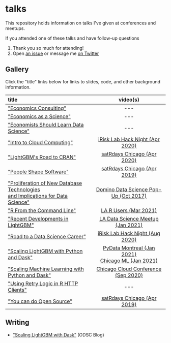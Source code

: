 # talks

This repository holds information on talks I've given at conferences and meetups.

If you attended one of these talks and have follow-up questions

1. Thank you so much for attending!
2. Open [an issue](https://github.com/jameslamb/talks/issues) or message me [on Twitter](https://twitter.com/_jameslamb)

## Gallery

Click the "title" links below for links to slides, code, and other background information.

| title                                                                                   | video(s)                                |
|:----------------------------------------------------------------------------------------|:---------------------------------------:|
|["Economics Consulting"][14]                                                             | ---                                     |
|["Economics as a Science"][13]                                                           | ---                                     |
|["Economists Should Learn Data Science"][18]                                             | ---                                     |
|["Intro to Cloud Computing"][15]                                                         | [iRisk Lab Hack Night (Apr 2020)][16]   |
|["LightGBM's Road to CRAN"][7]                                                           | [satRdays Chicago (Apr 2020)][8]        |
|["People Shape Software"][9]                                                             | [satRdays Chicago (Apr 2019)][10]       |
|["Proliferation of New Database Technologies <br>and Implications for Data Science"][11] | [Domino Data Science Pop-Up (Oct 2017)][12] |
|["R From the Command Line"][23]                                                          | [LA R Users (Mar 2021)][24]             |
|["Recent Developments in LightGBM"][19]                                                  | [LA Data Science Meetup (Jan 2021)][20] |
|["Road to a Data Science Career"][3]                                                     | [iRisk Lab Hack Night (Aug 2020)][4]    |
|["Scaling LightGBM with Python and Dask"][5]                                             | [PyData Montreal (Jan 2021)][21]<br>[Chicago ML (Jan 2021)][22] |
|["Scaling Machine Learning with Python and Dask"][5]                                     | [Chicago Cloud Conference (Sep 2020)][6]|
|["Using Retry Logic in R HTTP Clients"][17]                                              | ---                                     |
|["You can do Open Source"][1]                                                            | [satRdays Chicago (Apr 2019)][2]        |


[1]: ./you-can-do-open-source
[2]: https://www.youtube.com/watch?v=quFhQvizBE8&t=4h35m15s
[3]: ./road-to-a-data-science-career
[4]: https://www.youtube.com/watch?v=-WCa_MjJZ9I
[5]: ./dask-machine-learning
[6]: https://www.youtube.com/watch?v=qglSZktDz40&t=1800s
[7]: ./lightgbm-road-to-cran
[8]: https://www.youtube.com/watch?v=xA7l7N2ktFk&feature=youtu.be&t=6236
[9]: ./people-shape-software
[10]: https://www.youtube.com/watch?v=quFhQvizBE8&t=2h24m30s
[11]: ./proliferation-of-new-database-technologies
[12]: https://dominodatalab.wistia.com/medias/0z04na8njm
[13]: ./economics-as-a-science
[14]: ./economic-consulting
[15]: ./cloud-intro
[16]: https://www.youtube.com/watch?v=495GqB_xcqE
[17]: ./chi-r-collab-httr
[18]: ./econ-learn-data-science
[19]: ./recent-developments-in-lightgbm
[20]: https://www.youtube.com/watch?list=PLVwJeG_Q73i7UpMciUK7ckTD8zQc7oT0W&v=5nKSMXBFhes&feature=emb_title
[21]: https://www.youtube.com/watch?v=vajaT1FNP6I
[22]: https://www.youtube.com/watch?v=hK4fiXz8zXM
[23]: ./r-from-the-command-line
[24]: https://www.youtube.com/watch?v=5kmUE-qHziA

## Writing

* ["Scaling LightGBM with Dask"](https://opendatascience.com/scaling-lightgbm-with-dask/) (ODSC Blog)

